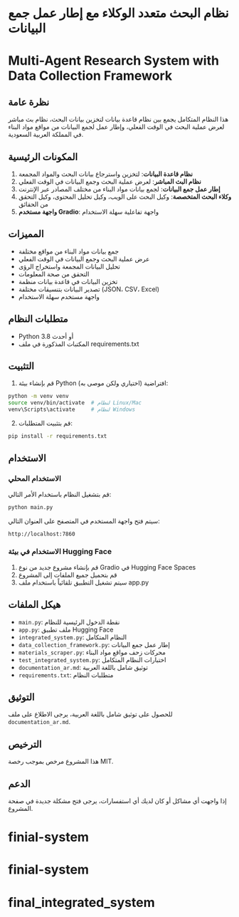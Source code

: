 # نظام البحث متعدد الوكلاء مع إطار عمل جمع البيانات
# Multi-Agent Research System with Data Collection Framework

## نظرة عامة
هذا النظام المتكامل يجمع بين نظام قاعدة بيانات لتخزين بيانات البحث، نظام بث مباشر لعرض عملية البحث في الوقت الفعلي، وإطار عمل لجمع البيانات من مواقع مواد البناء في المملكة العربية السعودية.

## المكونات الرئيسية
1. **نظام قاعدة البيانات**: لتخزين واسترجاع بيانات البحث والمواد المجمعة
2. **نظام البث المباشر**: لعرض عملية البحث وجمع البيانات في الوقت الفعلي
3. **إطار عمل جمع البيانات**: لجمع بيانات مواد البناء من مختلف المصادر عبر الإنترنت
4. **وكلاء البحث المتخصصة**: وكيل البحث على الويب، وكيل تحليل المحتوى، وكيل التحقق من الحقائق
5. **واجهة مستخدم Gradio**: واجهة تفاعلية سهلة الاستخدام

## المميزات
- جمع بيانات مواد البناء من مواقع مختلفة
- عرض عملية البحث وجمع البيانات في الوقت الفعلي
- تحليل البيانات المجمعة واستخراج الرؤى
- التحقق من صحة المعلومات
- تخزين البيانات في قاعدة بيانات منظمة
- تصدير البيانات بتنسيقات مختلفة (JSON، CSV، Excel)
- واجهة مستخدم سهلة الاستخدام

## متطلبات النظام
- Python 3.8 أو أحدث
- المكتبات المذكورة في ملف requirements.txt

## التثبيت
1. قم بإنشاء بيئة Python افتراضية (اختياري ولكن موصى به):
```bash
python -m venv venv
source venv/bin/activate  # لنظام Linux/Mac
venv\Scripts\activate     # لنظام Windows
```

2. قم بتثبيت المتطلبات:
```bash
pip install -r requirements.txt
```

## الاستخدام

### الاستخدام المحلي
قم بتشغيل النظام باستخدام الأمر التالي:
```bash
python main.py
```

سيتم فتح واجهة المستخدم في المتصفح على العنوان التالي:
```
http://localhost:7860
```

### الاستخدام في بيئة Hugging Face
1. قم بإنشاء مشروع جديد من نوع Gradio في Hugging Face Spaces
2. قم بتحميل جميع الملفات إلى المشروع
3. سيتم تشغيل التطبيق تلقائياً باستخدام ملف app.py

## هيكل الملفات
- `main.py`: نقطة الدخول الرئيسية للنظام
- `app.py`: ملف تطبيق Hugging Face
- `integrated_system.py`: النظام المتكامل
- `data_collection_framework.py`: إطار عمل جمع البيانات
- `materials_scraper.py`: محركات زحف مواقع مواد البناء
- `test_integrated_system.py`: اختبارات النظام المتكامل
- `documentation_ar.md`: توثيق شامل باللغة العربية
- `requirements.txt`: متطلبات النظام

## التوثيق
للحصول على توثيق شامل باللغة العربية، يرجى الاطلاع على ملف `documentation_ar.md`.

## الترخيص
هذا المشروع مرخص بموجب رخصة MIT.

## الدعم
إذا واجهت أي مشاكل أو كان لديك أي استفسارات، يرجى فتح مشكلة جديدة في صفحة المشروع.
# finial-system
# finial-system
# final_integrated_system
